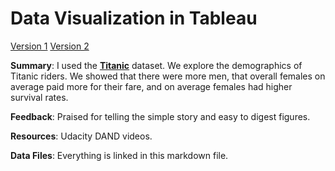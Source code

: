 # Data Visualization in Tableau

[Version 1](https://public.tableau.com/profile/toni.jung#!/vizhome/DAND-TableauProject-TitanicData/Dashboard1?publish=yes)
[Version 2](https://public.tableau.com/profile/toni.jung#!/vizhome/DAND-TableauProject-TitanicData-2/TitanicStory?publish=yes)

**Summary**: I used the [**Titanic**](https://www.google.com/url?q=https://d17h27t6h515a5.cloudfront.net/topher/2017/October/59d54e6d_titanic-data/titanic-data.csv&sa=D&ust=1509207161543000&usg=AFQjCNHqH9JRe47RFULviO6Cs8-aKwa7fQ) dataset. 
We explore the demographics of Titanic riders. We showed that there were more men, that overall females on average paid more for their fare, and on average females had higher survival rates.

**Feedback**: Praised for telling the simple story and easy to digest figures. 

**Resources**: Udacity DAND videos.

**Data Files**: Everything is linked in this markdown file.
